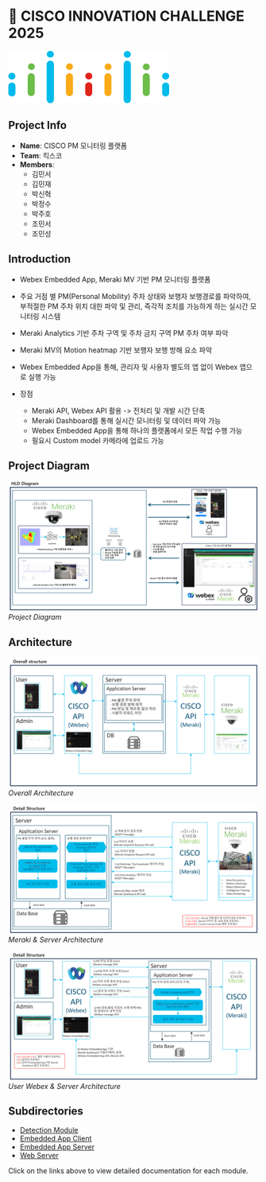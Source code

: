 # 🚀 CISCO INNOVATION CHALLENGE 2025

![Project Preview](images/img_1.png)

## Project Info

- **Name**: CISCO PM 모니터링 플랫폼
- **Team**: 킥스코
- **Members**:
  - 김민서
  - 김민재
  - 박신혁
  - 박정수
  - 박주호
  - 조민서
  - 조민성

## Introduction

- Webex Embedded App, Meraki MV 기반 PM 모니터링 플랫폼
- 주요 거점 별 PM(Personal Mobility) 주차 상태와 보행자 보행경로를 파악하여, 부적절한 PM 주차 위치 대한 파악 및 관리, 즉각적 조치를 가능하게 하는 실시간 모니터링 시스템
- Meraki Analytics 기반 주차 구역 및 주차 금지 구역 PM 주차 여부 파악
- Meraki MV의 Motion heatmap 기반 보행자 보행 방해 요소 파악
- Webex Embedded App을 통해, 관리자 및 사용자 별도의 앱 없이 Webex 앱으로 실행 가능

- 장점

  - Meraki API, Webex API 활용 -> 전처리 및 개발 시간 단축
  - Meraki Dashboard를 통해 실시간 모니터링 및 데이터 파악 가능
  - Webex Embedded App을 통해 하나의 플랫폼에서 모든 작업 수행 가능
  - 필요시 Custom model 카메라에 업로드 가능

## Project Diagram

![Project Diagram](images/diagram.png)
_Project Diagram_

## Architecture

![Architecture Diagram](images/architecture_overall.png)
_Overall Architecture_

![Architecture Diagram](images/architecture_server.png)
_Meraki & Server Architecture_

![Architecture Diagram](images/architecture_user.png)
_User Webex & Server Architecture_

## Subdirectories

- [Detection Module](CISCO_INNOVATION_CHALLENGE-detection/)
- [Embedded App Client](CISCO_INNOVATION_CHALLENGE-embedded_app_client/)
- [Embedded App Server](CISCO_INNOVATION_CHALLENGE-embedded_app_server/)
- [Web Server](CISCO_INNOVATION_CHALLENGE-web-server/)

Click on the links above to view detailed documentation for each module.
